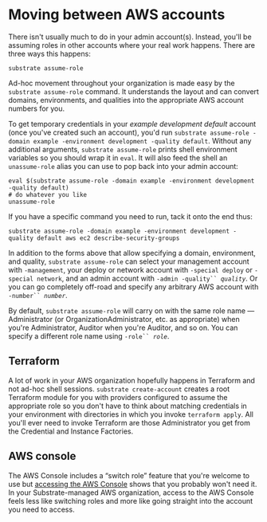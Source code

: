 # Moving between AWS accounts

There isn't usually much to do in your admin account(s). Instead, you'll be assuming roles in other accounts where your real work happens. There are three ways this happens:

```shell-session
substrate assume-role
```

Ad-hoc movement throughout your organization is made easy by the `substrate assume-role` command. It understands the layout and can convert domains, environments, and qualities into the appropriate AWS account numbers for you.

To get temporary credentials in your _example development default_ account (once you've created such an account), you'd run `substrate assume-role -domain example -environment development -quality default`. Without any additional arguments, `substrate assume-role` prints shell environment variables so you should wrap it in `eval`. It will also feed the shell an `unassume-role` alias you can use to pop back into your admin account:

```shell-session
eval $(substrate assume-role -domain example -environment development -quality default)
# do whatever you like
unassume-role
```

If you have a specific command you need to run, tack it onto the end thus:

```shell-session
substrate assume-role -domain example -environment development -quality default aws ec2 describe-security-groups
```

In addition to the forms above that allow specifying a domain, environment, and quality, `substrate assume-role` can select your management account with `-management`, your deploy or network account with `-special deploy` or `-special network`, and an admin account with `-admin -quality`` `_`quality`_. Or you can go completely off-road and specify any arbitrary AWS account with `-number`` `_`number`_.

By default, `substrate assume-role` will carry on with the same role name — Administrator (or OrganizationAdministrator, etc. as appropriate) when you're Administrator, Auditor when you're Auditor, and so on. You can specify a different role name using `-role`` `_`role`_.

## Terraform

A lot of work in your AWS organization hopefully happens in Terraform and not ad-hoc shell sessions. `substrate create-account` creates a root Terraform module for you with providers configured to assume the appropriate role so you don't have to think about matching credentials in your environment with directories in which you invoke `terraform apply`. All you'll ever need to invoke Terraform are those Administrator you get from the Credential and Instance Factories.

## AWS console

The AWS Console includes a “switch role” feature that you're welcome to use but [accessing the AWS Console](https://github.com/src-bin/substrate-manual/blob/main/accessing-the-aws-console/README.md) shows that you probably won't need it. In your Substrate-managed AWS organization, access to the AWS Console feels less like switching roles and more like going straight into the account you need to access.
